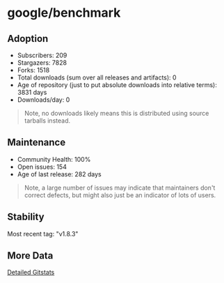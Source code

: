 # google/benchmark

## Adoption

- Subscribers: 209
- Stargazers: 7828
- Forks: 1518
- Total downloads (sum over all releases and artifacts): 0
- Age of repository (just to put absolute downloads into relative terms): 3831 days
- Downloads/day: 0

> Note, no downloads likely means this is distributed using source tarballs instead.

## Maintenance

- Community Health: 100%
- Open issues: 154
- Age of last release: 282 days

> Note, a large number of issues may indicate that maintainers don't correct defects, but might also
> just be an indicator of lots of users.

## Stability

Most recent tag: "v1.8.3"

## More Data

[Detailed Gitstats](/bazel-catalog/gitstats/google/benchmark)

